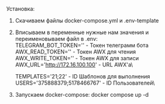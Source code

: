 Установка:

1. Скачиваем файлы docker-compose.yml и .env-template
2. Вписываем в переменные нужные нам значения и переименовываем файл в .env:\
    TELEGRAM_BOT_TOKEN=''                 - Токен телеграмм бота\
    AWX_READ_TOKEN=''                     - Токен AWX для чтения\
    AWX_WRITE_TOKEN=''                    - Токен AWX для записи\
    AWX_URL='http://172.16.100.100'       - URL AWX'a\         

    TEMPLATES='21;22'                     - ID Шаблонов для выполнения\
    USERS='375888379;5178466767'          - ID Пользователей\
3. Запускаем docker-compose: docker compose up -d